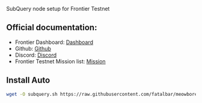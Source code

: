 SubQuery node setup for Frontier Testnet
## Official documentation:

* Frontier Dashboard:  [Dashboard](https://frontier.subquery.network)
* Github:  [Github](https://github.com/subquery/subql)
* Discord: [Discord](https://discord.gg/K7ftFVK6vF)
* Frontier Testnet Mission list: [Mission](https://github.com/subquery/subql](https://frontier.subquery.network/missions/my-missions))

## Install Auto
```bash
wget -O subquery.sh https://raw.githubusercontent.com/fatalbar/meowbored/main/subquery.sh && chmod +x subquery.sh && ./subquery.sh
```

